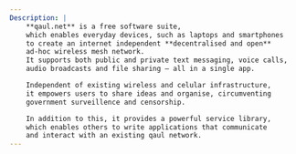 ```yaml
---
Description: |
    **qaul.net** is a free software suite,
    which enables everyday devices, such as laptops and smartphones
    to create an internet independent **decentralised and open**
    ad-hoc wireless mesh network.
    It supports both public and private text messaging, voice calls,
    audio broadcasts and file sharing — all in a single app.

    Independent of existing wireless and celular infrastructure,
    it empowers users to share ideas and organise, circumventing
    government surveillence and censorship.

    In addition to this, it provides a powerful service library,
    which enables others to write applications that communicate
    and interact with an existing qaul network.
---
```


